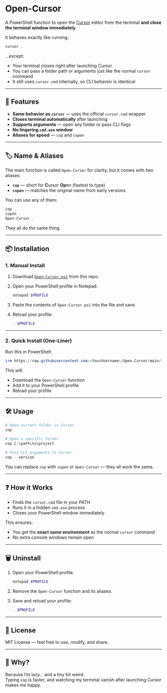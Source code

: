 # Open-Cursor

A PowerShell function to open the [Cursor](https://cursor.com) editor from the terminal **and close the terminal window immediately**.

It behaves exactly like running:

```powershell
cursor .
```

…except:
- Your terminal closes right after launching Cursor
- You can pass a folder path or arguments just like the normal `cursor` command
- It still uses `cursor.cmd` internally, so CLI behavior is identical

---

## 🚀 Features
- **Same behavior as `cursor`** — uses the official `cursor.cmd` wrapper
- **Closes terminal automatically** after launching
- **Supports arguments** — open any folder or pass CLI flags
- **No lingering `cmd.exe` window**
- **Aliases for speed** — `cop` and `copen`

---

## 🏷 Name & Aliases

The main function is called `Open-Cursor` for clarity, but it comes with two aliases:

- **`cop`** — short for **C**ursor **Op**en (fastest to type)
- **`copen`** — matches the original name from early versions

You can use any of them:

```powershell
cop .
copen .
Open-Cursor .
```

They all do the same thing.

---

## 📦 Installation

### 1. Manual Install
1. Download [`Open-Cursor.ps1`](./Open-Cursor.ps1) from this repo.
2. Open your PowerShell profile in Notepad:

   ```powershell
   notepad $PROFILE
   ```

3. Paste the contents of `Open-Cursor.ps1` into the file and save.
4. Reload your profile:

   ```powershell
   . $PROFILE
   ```

---

### 2. Quick Install (One-Liner)
Run this in PowerShell:

```powershell
irm https://raw.githubusercontent.com/<YourUsername>/Open-Cursor/main/install.ps1 | iex
```

This will:
- Download the `Open-Cursor` function
- Add it to your PowerShell profile
- Reload your profile

---

## 🛠 Usage

```powershell
# Open current folder in Cursor
cop

# Open a specific folder
cop C:\path\to\project

# Pass CLI arguments to Cursor
cop --version
```

You can replace `cop` with `copen` or `Open-Cursor` — they all work the same.

---

## ❓ How it Works
- Finds the `cursor.cmd` file in your PATH
- Runs it in a hidden `cmd.exe` process
- Closes your PowerShell window immediately

This ensures:
- You get the **exact same environment** as the normal `cursor` command
- No extra console windows remain open

---

## 🗑 Uninstall
1. Open your PowerShell profile:

   ```powershell
   notepad $PROFILE
   ```

2. Remove the `Open-Cursor` function and its aliases.
3. Save and reload your profile:

   ```powershell
   . $PROFILE
   ```

---

## 📄 License
MIT License — feel free to use, modify, and share.

---

## 🤷 Why?
Because I’m lazy… and a tiny bit weird.  
Typing `cop` is faster, and watching my terminal vanish after launching Cursor makes me happy.